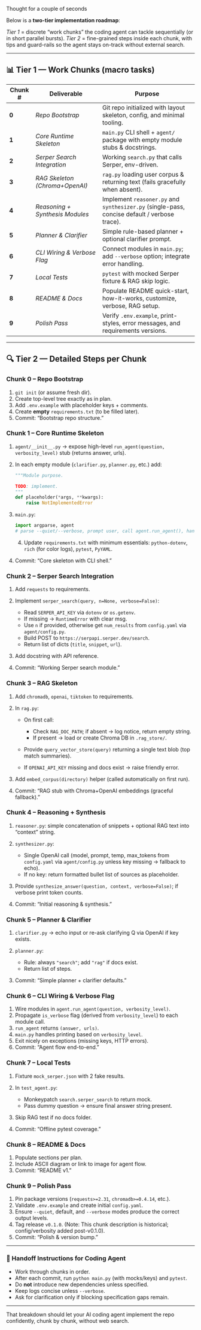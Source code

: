 Thought for a couple of seconds


Below is a **two-tier implementation roadmap**:

*Tier 1* = discrete “work chunks” the coding agent can tackle sequentially (or in short parallel bursts).
*Tier 2* = fine-grained steps inside each chunk, with tips and guard-rails so the agent stays on-track without external search.

---

## 📊 Tier 1 — Work Chunks (macro tasks)

| Chunk # | Deliverable                     | Purpose                                                                                      |
| ------- | ------------------------------- | -------------------------------------------------------------------------------------------- |
| **0**   | *Repo Bootstrap*                | Git repo initialized with layout skeleton, config, and minimal tooling.                      |
| **1**   | *Core Runtime Skeleton*         | `main.py` CLI shell + `agent/` package with empty module stubs & docstrings.                 |
| **2**   | *Serper Search Integration*     | Working `search.py` that calls Serper, env-driven.                                           |
| **3**   | *RAG Skeleton (Chroma+OpenAI)*  | `rag.py` loading user corpus & returning text (fails gracefully when absent).                |
| **4**   | *Reasoning + Synthesis Modules* | Implement `reasoner.py` and `synthesizer.py` (single-pass, concise default / verbose trace). |
| **5**   | *Planner & Clarifier*           | Simple rule-based planner + optional clarifier prompt.                                       |
| **6**   | *CLI Wiring & Verbose Flag*     | Connect modules in `main.py`; add `--verbose` option; integrate error handling.              |
| **7**   | *Local Tests*                   | `pytest` with mocked Serper fixture & RAG skip logic.                                        |
| **8**   | *README & Docs*                 | Populate README quick-start, how-it-works, customize, verbose, RAG setup.                    |
| **9**   | *Polish Pass*                   | Verify `.env.example`, print-styles, error messages, and requirements versions.              |

---

## 🔍 Tier 2 — Detailed Steps per Chunk

### **Chunk 0 – Repo Bootstrap**

1. `git init` (or assume fresh dir).
2. Create top-level tree exactly as in plan.
3. Add `.env.example` with placeholder keys + comments.
4. Create **empty** `requirements.txt` (to be filled later).
5. Commit: “Bootstrap repo structure.”

### **Chunk 1 – Core Runtime Skeleton**

1. `agent/__init__.py` → expose high-level `run_agent(question, verbosity_level)` stub (returns answer, urls).
2. In each empty module (`clarifier.py`, `planner.py`, etc.) add:

   ```python
   """Module purpose.

   TODO: implement.
   """
   def placeholder(*args, **kwargs):
       raise NotImplementedError
   ```
3. `main.py`:

   ```python
   import argparse, agent
   # parse --quiet/--verbose, prompt user, call agent.run_agent(), handle output based on verbosity
   ```
   4. Update `requirements.txt` with minimum essentials: `python-dotenv`, `rich` (for color logs), `pytest`, `PyYAML`.
5. Commit: “Core skeleton with CLI shell.”

### **Chunk 2 – Serper Search Integration**

1. Add `requests` to requirements.
2. Implement `serper_search(query, n=None, verbose=False)`:

   * Read `SERPER_API_KEY` via `dotenv` or `os.getenv`.
   * If missing → `RuntimeError` with clear msg.
   * Use `n` if provided, otherwise get `num_results` from `config.yaml` via `agent/config.py`.
   * Build POST to `https://serpapi.serper.dev/search`.
   * Return list of dicts (`title`, `snippet`, `url`).
3. Add docstring with API reference.
4. Commit: “Working Serper search module.”

### **Chunk 3 – RAG Skeleton**

1. Add `chromadb`, `openai`, `tiktoken` to requirements.
2. In `rag.py`:

   * On first call:

     * Check `RAG_DOC_PATH`; if absent → log notice, return empty string.
     * If present → load or create Chroma DB in `.rag_store/`.
   * Provide `query_vector_store(query)` returning a single text blob (top match summaries).
   * If `OPENAI_API_KEY` missing and docs exist → raise friendly error.
3. Add `embed_corpus(directory)` helper (called automatically on first run).
4. Commit: “RAG stub with Chroma+OpenAI embeddings (graceful fallback).”

### **Chunk 4 – Reasoning + Synthesis**

1. `reasoner.py`: simple concatenation of snippets + optional RAG text into “context” string.
2. `synthesizer.py`:

   * Single OpenAI call (model, prompt, temp, max_tokens from `config.yaml` via `agent/config.py` unless key missing → fallback to echo).
   * If no key: return formatted bullet list of sources as placeholder.
3. Provide `synthesize_answer(question, context, verbose=False)`; if verbose print token counts.
4. Commit: “Initial reasoning & synthesis.”

### **Chunk 5 – Planner & Clarifier**

1. `clarifier.py` → echo input or re-ask clarifying Q via OpenAI if key exists.
2. `planner.py`:

   * Rule: always `"search"`; add `"rag"` if docs exist.
   * Return list of steps.
3. Commit: “Simple planner + clarifier defaults.”

### **Chunk 6 – CLI Wiring & Verbose Flag**

1. Wire modules in `agent.run_agent(question, verbosity_level)`.
2. Propagate `is_verbose` flag (derived from `verbosity_level`) to each module call.
3. `run_agent` returns `(answer, urls)`.
4. `main.py` handles printing based on `verbosity_level`.
5. Exit nicely on exceptions (missing keys, HTTP errors).
4. Commit: “Agent flow end-to-end.”

### **Chunk 7 – Local Tests**

1. Fixture `mock_serper.json` with 2 fake results.
2. In `test_agent.py`:

   * Monkeypatch `search.serper_search` to return mock.
   * Pass dummy question → ensure final answer string present.
3. Skip RAG test if no docs folder.
4. Commit: “Offline pytest coverage.”

### **Chunk 8 – README & Docs**

1. Populate sections per plan.
2. Include ASCII diagram or link to image for agent flow.
3. Commit: “README v1.”

### **Chunk 9 – Polish Pass**

1. Pin package versions (`requests>=2.31`, `chromadb>=0.4.14`, etc.).
2. Validate `.env.example` and create initial `config.yaml`.
3. Ensure `--quiet`, default, and `--verbose` modes produce the correct output levels.
4. Tag release `v0.1.0`. (Note: This chunk description is historical; config/verbosity added post-v0.1.0).
5. Commit: “Polish & version bump.”

---

### 🏁 Handoff Instructions for Coding Agent

* Work through chunks in order.
* After each commit, run `python main.py` (with mocks/keys) and `pytest`.
* Do **not** introduce new dependencies unless specified.
* Keep logs concise unless `--verbose`.
* Ask for clarification only if blocking specification gaps remain.

---

That breakdown should let your AI coding agent implement the repo confidently, chunk by chunk, without web search.